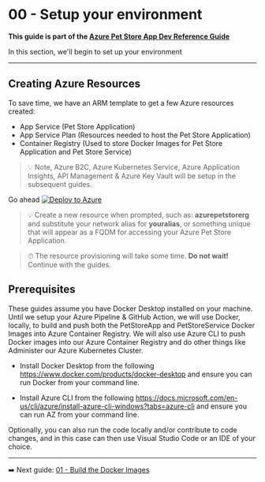 

# 00 - Setup your environment

__This guide is part of the [Azure Pet Store App Dev Reference Guide](../README.md)__

In this section, we'll begin to set up your environment

---

## Creating Azure Resources

To save time, we have an ARM template to get a few Azure resources created:

 - App Service (Pet Store Application)
 - App Service Plan (Resources needed to host the Pet Store Application)
 - Container Registry (Used to store Docker Images for Pet Store Application and Pet Store Service)
 
> 💡 Note, Azure B2C, Azure Kubernetes Service, Azure Application Insights, API Management & Azure Key Vault will be setup in the subsequent guides.

Go ahead
 [![Deploy to Azure](https://aka.ms/deploytoazurebutton)](https://portal.azure.com/#create/Microsoft.Template/uri/https%3A%2F%2Fraw.githubusercontent.com%2Fchtrembl%2Fazure-cloud%2Fpetstore%2Fmain%2Fazuredeploy.json)

> 💡 Create a new resource when prompted, such as: **azurepetstorerg** and substitute your network alias for **youralias**, or something unique that will appear as a FQDM for accessing your Azure Pet Store Application.

>⏱ The resource provisioning will take some time. **Do not wait!** Continue with the guides.

## Prerequisites

These guides assume you have Docker Desktop installed on your machine. Until we setup your Azure Pipeline & GitHub Action, we will use Docker, locally, to build and push both the PetStoreApp and PetStoreService Docker Images into Azure Container Registry. We will also use Azure CLI to push Docker images into our Azure Container Registry and do other things like Administer our Azure Kubernetes Cluster.

 - Install Docker Desktop from the following https://www.docker.com/products/docker-desktop and ensure you can run Docker from your command line.
 
 - Install Azure CLI from the following https://docs.microsoft.com/en-us/cli/azure/install-azure-cli-windows?tabs=azure-cli and ensure you can run AZ from your command line.



Optionally, you can also run the code locally and/or contribute to code changes, and in this case can then use Visual Studio Code or an IDE of your choice.

---

➡️ Next guide: [01 - Build the Docker Images](../01-build-the-docker-images/README.md)
